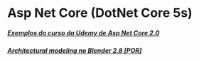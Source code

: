# Asp Net Core (DotNet Core 5s)

##### [Exemplos do curso da Udemy de Asp Net Core 2.0](https://www.udemy.com/)<br/>

##### [Architectural modeling no Blender 2.8 [POR]](https://www.schoolofnet.com/)<br/>
